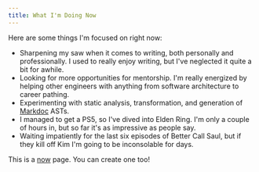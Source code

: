 ```yaml
---
title: What I'm Doing Now
---
```


Here are some things I'm focused on right now:

- Sharpening my saw when it comes to writing, both personally and professionally. I used to really enjoy writing, but I've neglected it quite a bit for awhile.
- Looking for more opportunities for mentorship. I'm really energized by helping other engineers with anything from software architecture to career pathing.
- Experimenting with static analysis, transformation, and generation of [Markdoc](https://markdoc.io) ASTs.
- I managed to get a PS5, so I've dived into Elden Ring. I'm only a couple of hours in, but so far it's as impressive as people say.
- Waiting impatiently for the last six episodes of Better Call Saul, but if they kill off Kim I'm going to be inconsolable for days.

This is a [now](https://nownownow.com/about) page. You can create one too!
